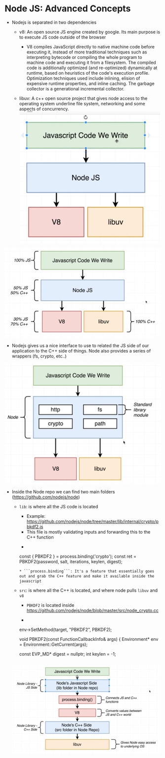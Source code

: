 # Node JS: Advanced Concepts

* Nodejs is separated in two dependencies

  * v8: An open source JS engine created by google. Its main purpose is to execute JS code outside of the browser

    * V8 compiles JavaScript directly to native machine code before executing it, instead of more traditional techniques such as interpreting bytecode or compiling the whole program to machine code and executing it from a filesystem. The compiled code is additionally optimized (and re-optimized) dynamically at runtime, based on heuristics of the code's execution profile. Optimization techniques used include inlining, elision of expensive runtime properties, and inline caching. The garbage collector is a generational incremental collector.

  * libuv: A c++ open source project that gives node access to the operating system underline file system, networking and some aspects of concurrency.
  ![NodeJS internals](./images/nodejs-internals.png)

![NodeJS internals 2](./images/nodejs-internals-2.png)

* Nodejs gives us a nice interface to use to related the JS side of our application to the C++ side of things. Node also provides a series of wrappers (fs, crypto, etc..)

![NodeJS libs](./images/nodejs-libs.png)

* Inside the Node repo we can find two main folders (https://github.com/nodejs/node)
  * ```lib```: is where all the JS code is located
    * Example: https://github.com/nodejs/node/tree/master/lib/internal/crypto/pbkdf2.js
    * This file is mostly validating inputs and forwarding this to the C++ function
    * ```javascript
    const {
      PBKDF2
    } = process.binding('crypto');
    const ret = PBKDF2(password, salt, iterations, keylen, digest);
    ```
    * ```process.binding```: It's a feature that essentially goes out and grab the C++ feature and make it available inside the javascript

  * ```src```: is where all the C++ is located, and where node pulls ```libuv``` and ```v8```

    * ```PBKDF2``` is located inside  https://github.com/nodejs/node/blob/master/src/node_crypto.cc
    * ```cpp
    env->SetMethod(target, "PBKDF2", PBKDF2);

    void PBKDF2(const FunctionCallbackInfo<Value>& args) {
    Environment* env = Environment::GetCurrent(args);

    const EVP_MD* digest = nullptr;
    int keylen = -1;
    ```

  ![NodeJS execution](./images/nodejs-execution.png)
